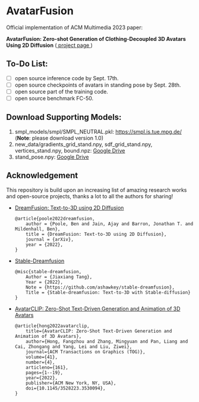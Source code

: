 # AvatarFusion
Official implementation of ACM Multimedia 2023 paper: 

**AvatarFusion: 
Zero-shot Generation of Clothing-Decoupled 3D Avatars Using 2D Diffusion**
(<a href="https://hansenhuang0823.github.io/AvatarFusion/"> project page </a>)

## To-Do List:
- [ ] open source inference code by Sept. 17th.
- [ ] open source checkpoints of avatars in standing pose by Sept. 28th.
- [ ] open source part of the training code.
- [ ] open source benchmark FC-50.

## Download Supporting Models:
1. smpl_models/smpl/SMPL_NEUTRAL.pkl: <a href="https://smpl.is.tue.mpg.de/"> https://smpl.is.tue.mpg.de/ </a> (**Note**: please download version 1.0)
2. new_data/gradients_grid_stand.npy, sdf_grid_stand.npy, vertices_stand.npy, bound.npz: <a href="https://drive.google.com/drive/folders/1V1GNMPvbkX6NLC9rcuYjARPtcLjE6-k9?usp=sharing">Google Drive </a>
3. stand_pose.npy: <a href="https://drive.google.com/drive/folders/1V1GNMPvbkX6NLC9rcuYjARPtcLjE6-k9?usp=sharing">Google Drive </a>

## Acknowledgement
This repository is build upon an increasing list of amazing research works and open-source projects, thanks a lot to all the authors for sharing!

* [DreamFusion: Text-to-3D using 2D Diffusion](https://dreamfusion3d.github.io/)
    ```
    @article{poole2022dreamfusion,
        author = {Poole, Ben and Jain, Ajay and Barron, Jonathan T. and Mildenhall, Ben},
        title = {DreamFusion: Text-to-3D using 2D Diffusion},
        journal = {arXiv},
        year = {2022},
    }
    ```
* [Stable-Dreamfusion](https://github.com/ashawkey/stable-dreamfusion/)
    ```
    @misc{stable-dreamfusion,
        Author = {Jiaxiang Tang},
        Year = {2022},
        Note = {https://github.com/ashawkey/stable-dreamfusion},
        Title = {Stable-dreamfusion: Text-to-3D with Stable-diffusion}
    }
    ```
* [AvatarCLIP: Zero-Shot Text-Driven Generation and Animation of 3D Avatars](https://github.com/hongfz16/AvatarCLIP)
    ```
    @article{hong2022avatarclip,
        title={AvatarCLIP: Zero-Shot Text-Driven Generation and Animation of 3D Avatars},
        author={Hong, Fangzhou and Zhang, Mingyuan and Pan, Liang and Cai, Zhongang and Yang, Lei and Liu, Ziwei},
        journal={ACM Transactions on Graphics (TOG)},
        volume={41},
        number={4},
        articleno={161},
        pages={1--19},
        year={2022},
        publisher={ACM New York, NY, USA},
        doi={10.1145/3528223.3530094},
    }
    ```